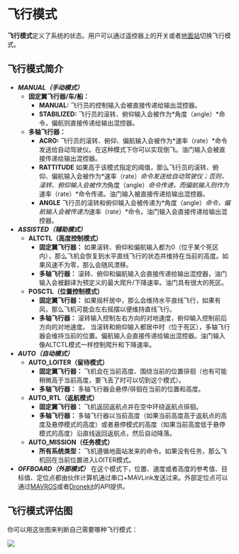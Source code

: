 # 飞行模式

**飞行模式**定义了系统的状态。用户可以通过遥控器上的开关或者[地面站](qgroundcontrol-intro.md)切换飞行模式。

## 飞行模式简介

  * **_MANUAL（手动模式）_**
    * **固定翼飞行器/车/船：**
        * **MANUAL:** 飞行员的控制输入会被直接传递给输出混控器。
        * **STABILIZED:** 飞行员的滚转、俯仰输入会被作为*角度（angle）*命令，偏航则直接传递给输出混控器。
    * **多轴飞行器：**
        * **ACRO:** 飞行员的滚转、俯仰、偏航输入会被作为*速率（rate）*命令发送给自动驾驶仪。在这种模式下你可以实现倒飞。油门输入会被直接传递给输出混控器。
        * **RATTITUDE** 如果高于该模式指定的阈值，那么飞行员的滚转、俯仰、偏航输入会被作为*速率（rate）*命令发送给自动驾驶仪；否则，滚转、俯仰输入会被作为*角度（angle）*命令传递，而偏航输入则作为*速率（rate）*命令传递。油门输入被直接传递给输出混控器。
        * **ANGLE** 飞行员的滚转和俯仰输入会被传递为*角度（angle）*命令，偏航输入会被传递为*速率（rate）*命令。油门输入会直接传递给输出混控器。
  * **_ASSISTED（辅助模式）_**
    * **ALTCTL（高度控制模式）**
      * **固定翼飞行器：** 如果滚转、俯仰和偏航输入都为0（位于某个死区内），那么飞机会恢复到水平直线飞行的状态并维持在当前的高度。如果风速不为零，那么会随风漂移。
      * **多轴飞行器：** 滚转、俯仰和偏航输入会直接传递给输出混控器，油门输入会被翻译为预定义的最大爬升/下降速率。油门具有很大的死区。
    * **POSCTL（位置控制模式）**
      * **固定翼飞行器：** 如果摇杆居中，那么会维持水平直线飞行，如果有风，那么飞机可能会左右摇摆以便维持直线飞行。
      * **多轴飞行器：** 滚转输入控制左右方向的对地速度，俯仰输入控制前后方向的对地速度。 当滚转和俯仰输入都居中时（位于死区），多轴飞行器会维持当前的位置。偏航输入会直接传递给输出混控器。油门输入像ALTCTL模式一样控制爬升和下降速率。
  * **_AUTO（自动模式）_**
    * **AUTO_LOITER（留待模式）**
        * **固定翼飞行器：** 飞机会在当前高度、围绕当前的位置徘徊（也有可能稍微高于当前高度，要飞丢了时可以切到这个模式）。
        * **多轴飞行器：**  多轴飞行器会悬停/徘徊在当前的位置和高度。
    * **AUTO_RTL（返航模式）**
        * **固定翼飞行器：** 飞机返回返航点并在空中环绕返航点徘徊。
        * **多轴飞行器：** 多轴飞行器以当前高度（如果当前高度高于返航点的高度及悬停模式的高度）或者悬停模式的高度（如果当前高度低于悬停模式的高度）沿直线返回返航点，然后自动降落。
    * **AUTO_MISSION（任务模式）**
        * **所有系统类型：** 飞机遵循地面站发来的命令。如果没有任务，那么飞机回在当前位置进入LOITER模式。
  * **_OFFBOARD（外部模式）_**
    在这个模式下，位置、速度或者高度的参考值、目标值、定位点都由伙伴计算机通过串口+MAVLink发送过来。外部定位点可以通过[MAVROS](https://github.com/mavlink/mavros)或者[Dronekit](http://dronekit.io)的API提供。

## 飞行模式评估图

你可以用这张图来判断自己需要哪种飞行模式：

![](images/diagrams/commander-flow-diagram.png)
